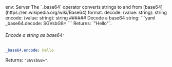 <TITLE>_base64</TITLE>
<METADATA>env: Server</METADATA>
<DESCRIPTION>The `_base64` operator converts strings to and from [base64](https://en.wikipedia.org/wiki/Base64) format.</DESCRIPTION>
<USAGE>decode: (value: string): string
encode: (value: string): string</USAGE>
<EXAMPLES>###### Decode a base64 string:
```yaml
_base64.decode: SGVsbG8=
```
Returns: `"Hello"`.

###### Encode a string as base64:

```yaml
_base64.encode: Hello
```

Returns: `"SGVsbG8="`.</EXAMPLES>
